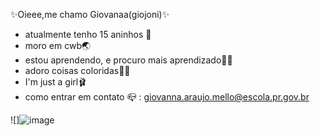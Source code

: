 
✨Oieee,me chamo Giovanaa(giojoni)✨

- atualmente tenho 15 aninhos 💋
- moro em cwb🌏
- estou aprendendo, e procuro mais aprendizado✍🏻
- adoro coisas coloridas💅🏼
- I'm just a girl🩰
- como entrar em contato 📪 : giovanna.araujo.mello@escola.pr.gov.br

![]![image](https://github.com/user-attachments/assets/b435ff47-fc4a-4e2a-8a6e-0a6c0540bff8)

